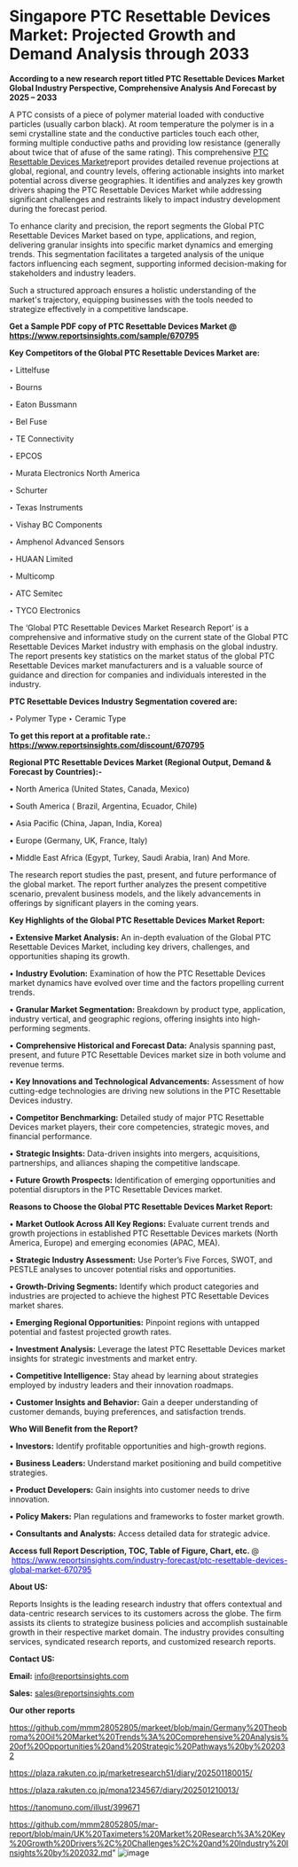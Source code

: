 # Singapore PTC Resettable Devices Market: Projected Growth and Demand Analysis through 2033

<strong>According to a new research report titled PTC Resettable Devices Market Global Industry Perspective, Comprehensive Analysis And Forecast by 2025 – 2033</strong>

A PTC consists of a piece of polymer material loaded with conductive particles (usually carbon black). At room temperature the polymer is in a semi crystalline state and the conductive particles touch each other, forming multiple conductive paths and providing low resistance (generally about twice that of afuse of the same rating). This comprehensive <a href=https://www.reportsinsights.com/sample/670795>PTC Resettable Devices Market</a>report provides detailed revenue projections at global, regional, and country levels, offering actionable insights into market potential across diverse geographies. It identifies and analyzes key growth drivers shaping the PTC Resettable Devices Market while addressing significant challenges and restraints likely to impact industry development during the forecast period.

To enhance clarity and precision, the report segments the Global PTC Resettable Devices Market based on type, applications, and region, delivering granular insights into specific market dynamics and emerging trends. This segmentation facilitates a targeted analysis of the unique factors influencing each segment, supporting informed decision-making for stakeholders and industry leaders.

Such a structured approach ensures a holistic understanding of the market's trajectory, equipping businesses with the tools needed to strategize effectively in a competitive landscape.

<strong>Get a Sample PDF copy of PTC Resettable Devices Market </strong><strong>@<a href=https://www.reportsinsights.com/sample/670795 style=color:#0000ff;> https://www.reportsinsights.com/sample/670795</a></strong></font>

<strong>Key Competitors of the Global PTC Resettable Devices Market are:</strong>

‣ Littelfuse

‣ Bourns

‣ Eaton Bussmann

‣ Bel Fuse

‣ TE Connectivity

‣ EPCOS

‣ Murata Electronics North America

‣ Schurter

‣ Texas Instruments

‣ Vishay BC Components

‣ Amphenol Advanced Sensors

‣ HUAAN Limited

‣ Multicomp

‣ ATC Semitec

‣ TYCO Electronics

The ‘Global PTC Resettable Devices Market Research Report’ is a comprehensive and informative study on the current state of the Global PTC Resettable Devices Market industry with emphasis on the global industry. The report presents key statistics on the market status of the global PTC Resettable Devices market manufacturers and is a valuable source of guidance and direction for companies and individuals interested in the industry.

<strong>PTC Resettable Devices Industry Segmentation covered are:</strong>

‣ Polymer Type
‣ Ceramic Type

<strong>To get this report at a profitable rate.: <a href=https://www.reportsinsights.com/discount/670795 style=color:#0000ff;>https://www.reportsinsights.com/discount/670795</a></strong></font>

<strong>Regional PTC Resettable Devices Market (Regional Output, Demand &amp; Forecast by Countries):-</strong>

• North America (United States, Canada, Mexico)

• South America ( Brazil, Argentina, Ecuador, Chile)

• Asia Pacific (China, Japan, India, Korea)

• Europe (Germany, UK, France, Italy)

• Middle East Africa (Egypt, Turkey, Saudi Arabia, Iran) And More.

The research report studies the past, present, and future performance of the global market. The report further analyzes the present competitive scenario, prevalent business models, and the likely advancements in offerings by significant players in the coming years.

<strong>Key Highlights of the Global PTC Resettable Devices Market Report:</strong>

• <strong>Extensive Market Analysis:</strong> An in-depth evaluation of the Global PTC Resettable Devices Market, including key drivers, challenges, and opportunities shaping its growth.

• <strong>Industry Evolution:</strong> Examination of how the PTC Resettable Devices market dynamics have evolved over time and the factors propelling current trends.

• <strong>Granular Market Segmentation:</strong> Breakdown by product type, application, industry vertical, and geographic regions, offering insights into high-performing segments.

• <strong>Comprehensive Historical and Forecast Data:</strong> Analysis spanning past, present, and future PTC Resettable Devices market size in both volume and revenue terms.

• <strong>Key Innovations and Technological Advancements:</strong> Assessment of how cutting-edge technologies are driving new solutions in the PTC Resettable Devices industry.

• <strong>Competitor Benchmarking:</strong> Detailed study of major PTC Resettable Devices market players, their core competencies, strategic moves, and financial performance.

• <strong>Strategic Insights:</strong> Data-driven insights into mergers, acquisitions, partnerships, and alliances shaping the competitive landscape.

• <strong>Future Growth Prospects:</strong> Identification of emerging opportunities and potential disruptors in the PTC Resettable Devices market.

<strong>Reasons to Choose the Global PTC Resettable Devices Market Report:</strong>

• <strong>Market Outlook Across All Key Regions:</strong> Evaluate current trends and growth projections in established PTC Resettable Devices markets (North America, Europe) and emerging economies (APAC, MEA).

• <strong>Strategic Industry Assessment:</strong> Use Porter’s Five Forces, SWOT, and PESTLE analyses to uncover potential risks and opportunities.

• <strong>Growth-Driving Segments:</strong> Identify which product categories and industries are projected to achieve the highest PTC Resettable Devices market shares.

• <strong>Emerging Regional Opportunities:</strong> Pinpoint regions with untapped potential and fastest projected growth rates.

• <strong>Investment Analysis:</strong> Leverage the latest PTC Resettable Devices market insights for strategic investments and market entry.

• <strong>Competitive Intelligence:</strong> Stay ahead by learning about strategies employed by industry leaders and their innovation roadmaps.

• <strong>Customer Insights and Behavior:</strong> Gain a deeper understanding of customer demands, buying preferences, and satisfaction trends.

<strong>Who Will Benefit from the Report?</strong>

• <strong>Investors:</strong> Identify profitable opportunities and high-growth regions.

• <strong>Business Leaders:</strong> Understand market positioning and build competitive strategies.

• <strong>Product Developers:</strong> Gain insights into customer needs to drive innovation.

• <strong>Policy Makers:</strong> Plan regulations and frameworks to foster market growth.

• <strong>Consultants and Analysts:</strong> Access detailed data for strategic advice.
</ul>
<strong>Access full Report Description, TOC, Table of Figure, Chart, etc. </strong>@  <a href=https://www.reportsinsights.com/industry-forecast/ptc-resettable-devices-global-market-670795 style=color:#0000ff;>https://www.reportsinsights.com/industry-forecast/ptc-resettable-devices-global-market-670795</a></font>

<strong><strong>About US</strong>:</strong>

Reports Insights is the leading research industry that offers contextual and data-centric research services to its customers across the globe. The firm assists its clients to strategize business policies and accomplish sustainable growth in their respective market domain. The industry provides consulting services, syndicated research reports, and customized research reports.

<strong>Contact US:</strong>

<p class=""""><b>Email:</b> <a href=mailto:info@reportsinsights.com>info@reportsinsights.com</a></p>
<p class=""""><b>Sales:</b> <a href=mailto:sales@reportsinsights.com>sales@reportsinsights.com</a></p>

<strong>Our other reports</strong>

<a href=https://github.com/mmm28052805/markeet/blob/main/Germany%20Theobroma%20Oil%20Market%20Trends%3A%20Comprehensive%20Analysis%20of%20Opportunities%20and%20Strategic%20Pathways%20by%202032>https://github.com/mmm28052805/markeet/blob/main/Germany%20Theobroma%20Oil%20Market%20Trends%3A%20Comprehensive%20Analysis%20of%20Opportunities%20and%20Strategic%20Pathways%20by%202032</a>

<a href=https://plaza.rakuten.co.jp/marketresearch51/diary/202501180015/>https://plaza.rakuten.co.jp/marketresearch51/diary/202501180015/</a>

<a href=https://plaza.rakuten.co.jp/mona1234567/diary/202501210013/>https://plaza.rakuten.co.jp/mona1234567/diary/202501210013/</a>

<a href=https://tanomuno.com/illust/399671>https://tanomuno.com/illust/399671</a>

<a href=https://github.com/mmm28052805/mar-report/blob/main/UK%20Taximeters%20Market%20Research%3A%20Key%20Growth%20Drivers%2C%20Challenges%2C%20and%20Industry%20Insights%20by%202032.md>https://github.com/mmm28052805/mar-report/blob/main/UK%20Taximeters%20Market%20Research%3A%20Key%20Growth%20Drivers%2C%20Challenges%2C%20and%20Industry%20Insights%20by%202032.md</a>"
![image](https://github.com/user-attachments/assets/57035efb-99bf-486f-b8bd-19c0a020924f)

